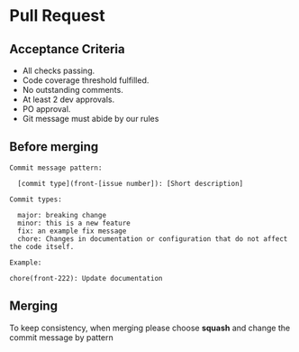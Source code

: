 # Pull Request

## Acceptance Criteria

* All checks passing.
* Code coverage threshold fulfilled.
* No outstanding comments.
* At least 2 dev approvals.
* PO approval.
* Git message must abide by our rules

## Before merging
```
Commit message pattern:

  [commit type](front-[issue number]): [Short description]
```

```
Commit types:

  major: breaking change
  minor: this is a new feature
  fix: an example fix message
  chore: Changes in documentation or configuration that do not affect the code itself.
```

```
Example:

chore(front-222): Update documentation
```

## Merging

To keep consistency, when merging please choose **squash** and change the commit message by pattern
